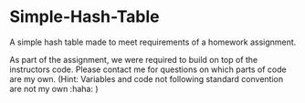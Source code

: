 # Simple-Hash-Table
A simple hash table made to meet requirements of a homework assignment.

As part of the assignment, we were required to build on top of the instructors code. Please contact me for questions on which parts of code are my own. (Hint: Variables and code not following standard convention are not my own :haha: )
